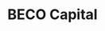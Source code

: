 ---
layout: firm_page
title: "BECO Capital"
id: "becocapital.com"
permalink: "/becocapitalbecocapital.com/"
website: "https://becocapital.com"
offices: "Dubai (United Arab Emirates)"
investment_stages: "Late Seed, Pre Series A, Series A"
portfolio_companies: "Careem, Kitopi, SWVL, PropertyFinder, MaxAB, Tribal"
portfolio_link: "https://becocapital.com/./portfolio"
investment_markets: "Enterprise Software, PropTech, FinTech, InsurTech, HRTech, Mobility, Transportation, Marketplaces, eSports, E-commerce, Cyber Security, HealthTech, FoodTech, AR, VR, Construction"
founded_year: "2012"
description: "BECO Capital is an early-stage venture capital firm focusing on the MENA region and beyond. It has a long track record in the Gulf with multiple successful exits and a portfolio of iconic regional companies. The firm aims to drive innovation and progress in the region."
linkedin: "https://www.linkedin.com/company/beco-capital/"
twitter: "https://twitter.com/BECOCapital"
instagram: ""
team_page: "https://becocapital.com/./team"
investor_type: "Venture Capital"
crunchbase: "https://www.crunchbase.com/organization/beco-capital"
pitchbook: "https://pitchbook.com/profiles/investor/59932-00"

# SEO Optimization
meta_title: "BECO Capital - VC Firm - projectstartups.com"
meta_description: "BECO Capital, BECO Capital is an early-stage venture capital firm focusing on the MENA region and beyond. It has a long track record in the Gulf with multiple succe..."
meta_keywords: "BECO Capital, Enterprise Software, PropTech, FinTech, InsurTech, HRTech, Mobility, Transportation, Marketplaces, eSports, E-commerce, Cyber Security, HealthTech, FoodTech, AR, VR, Construction, VC firm, venture capital, startup investor, projectstartups.com"
canonical_url: "https://vc.projectstartups.com/becocapitalbecocapital.com/"
---
